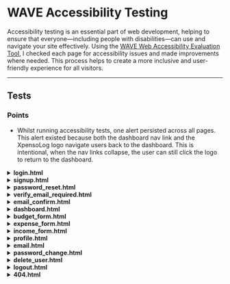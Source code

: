 # WAVE Accessibility Testing

Accessibility testing is an essential part of web development, helping to ensure that everyone—including people with disabilities—can use and navigate your site effectively. Using the [WAVE Web Accessibility Evaluation Tool](https://wave.webaim.org/), I checked each page for accessibility issues and made improvements where needed. This process helps to create a more inclusive and user-friendly experience for all visitors.

---

## Tests

### Points

- Whilst running accessibility tests, one alert persisted across all pages. This alert existed because both the dashboard nav link and the XpensoLog logo navigate users back to the dashboard. This is intentional, when the nav links collapse, the user can still click the logo to return to the dashboard.

<details>
<summary><strong>login.html</strong></summary>

- **Result:** Initial run failed  
<img src="../images/accessibility-results/wave-login-errors.png" alt="WAVE accessibility errors for login.html" width="550"/>

- **How I fixed it:**  
login.html: Added label elements with related id's above username and password field and changed heading level on sign up.
base.html: changed text to white by removing text muted class.

- **Final result:** Passed  
<img src="../images/accessibility-results/wave-login-passed.png" alt="WAVE accessibility passed for login.html" width="550"/>
</details>


<details>
<summary><strong>signup.html</strong></summary>

- **Result:** Initial run failed  
<img src="../images/accessibility-results/wave-signup-errors.png" alt="WAVE accessibility errors for signup.html" width="550"/>

- **How I fixed it:**  
    - Added labels to html template.
    - Changed heading level.
    - Link is not redundant, needed for user flow, so did not address alert.

- **Final result:** Passed  
<img src="../images/accessibility-results/wave-signup-passed.png" alt="WAVE accessibility passed for signup.html" width="550"/>
</details>


<details>
<summary><strong>password_reset.html</strong></summary>

- **Result:** Passed  
<img src="../images/accessibility-results/wave-password_reset-passed.png" alt="WAVE accessibility passed for signup.html" width="550"/>
</details>


<details>
<summary><strong>verify_email_required.html</strong></summary>

- **Result:** Passed  
<img src="../images/accessibility-results/wave-verify_email-passed.png" alt="WAVE accessibility passed for verify_email_required.html" width="550"/>
</details>


<details>
<summary><strong>email_confirm.html</strong></summary>

- **Result:** Passed  
<img src="../images/accessibility-results/wave-confirm_email-passed.png" alt="WAVE accessibility passed for email_confirm.html" width="550"/>
</details>


<details>
<summary><strong>dashboard.html</strong></summary>

- **Result:** Passed  
<img src="../images/accessibility-results/wave-dashboard-pass.png" alt="WAVE accessibility passed for dashboard.html" width="550"/>

- **Alerts:**
    - During the accessibility test for the dashboard, an alert for a skipped heading was apparent. However, after investigation, the error was not visible on the page. Because there was no visual indication of the error and it also did not affect the page, this was not addressed.

- **Alert:** Unknown
<img src="../images/accessibility-results/wave-dashboard-alerts.png" alt="WAVE accessibility passed for dashboard.html" width="550"/>
</details>


<details>
<summary><strong>budget_form.html</strong></summary>

- **Result:** Passed  
<img src="../images/accessibility-results/wave-budget-pass.png" alt="WAVE accessibility passed for budget_form.html" width="550"/>
</details>


<details>
<summary><strong>expense_form.html</strong></summary>

- **Result:** Passed  
<img src="../images/accessibility-results/wave-expenses-pass.png" alt="WAVE accessibility passed for expense_form.html" width="550"/>
</details>


<details>
<summary><strong>income_form.html</strong></summary>

- **Result:** Passed  
<img src="../images/accessibility-results/wave-income-pass.png" alt="WAVE accessibility passed for income_form.html" width="550"/>
</details>


<details>
<summary><strong>profile.html</strong></summary>

- **Result:** Passed  
<img src="../images/accessibility-results/wave-profile-pass.png" alt="WAVE accessibility passed for profile.html" width="550"/>
</details>


<details>
<summary><strong>email.html</strong></summary>

- **Result:** Passed  
<img src="../images/accessibility-results/wave-email-pass.png" alt="WAVE accessibility passed for email.html" width="550"/>
</details>


<details>
<summary><strong>password_change.html</strong></summary>

- **Result:** Passed  
<img src="../images/accessibility-results/wave-password_change-pass.png" alt="WAVE accessibility passed for password_change.html" width="550"/>
</details>


<details>
<summary><strong>delete_user.html</strong></summary>

- **Result:** Passed  
<img src="../images/accessibility-results/wave-delete_user-pass.png" alt="WAVE accessibility passed for delete_user.html" width="550"/>
</details>


<details>
<summary><strong>logout.html</strong></summary>

- **Result:** Passed  
<img src="../images/accessibility-results/wave-logout-pass.png" alt="WAVE accessibility passed for logout.html" width="550"/>
</details>


<details>
<summary><strong>404.html</strong></summary>

- **Result:** Passed  
<img src="../images/accessibility-results/wave-404-pass.png" alt="WAVE accessibility passed for 404.html" width="550"/>
</details>